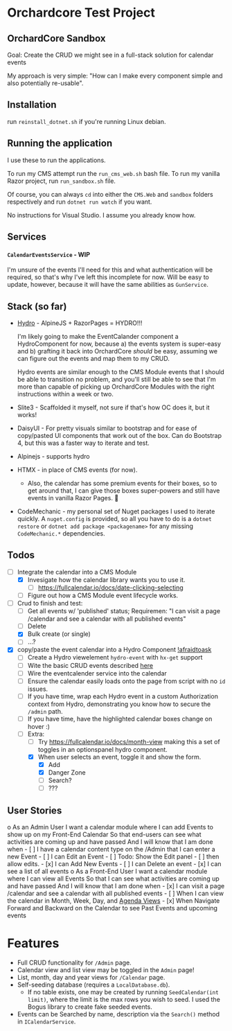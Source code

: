 # Orchardcore Test Project

## OrchardCore Sandbox

Goal: Create the CRUD we might see in a full-stack solution for calendar events

My approach is very simple: "How can I make every component simple and also potentially re-usable".


## Installation

run `reinstall_dotnet.sh` if you're running Linux debian.


## Running the application


I use these to run the applications.

To run my CMS attempt run the `run_cms_web.sh` bash file.
To run my vanilla Razor project, run `run_sandbox.sh` file.

Of course, you can always `cd` into either the `CMS.Web` and `sandbox` folders respectively and run `dotnet run watch` if you want.


No instructions for Visual Studio.  I assume you already know how.


## Services

#### `CalendarEventsService` - WIP

I'm unsure of the events I'll need for this and what authentication will be required, so that's why I've left this incomplete for now.  Will be easy to update, however, because it will have the same abilities as `GunService`.


## Stack (so far)

* [Hydro](usehydro.dev) - AlpineJS + RazorPages = HYDRO!!! 

   I'm likely going to make the EventCalander component a HydroComponent for now, because a) the events system is super-easy and b) grafting it back into OrchardCore *should* be easy, assuming we can figure out the events and map them to my CRUD.

   Hydro events are similar enough to the CMS Module events that I should be able to transition no problem, and you'll still be able to see that I'm more than capable of picking up OrchardCore Modules with the right instructions within a week or two.

* Slite3 - Scaffolded it myself, not sure if that's how OC does it, but it works!
* DaisyUI - For pretty visuals similar to bootstrap and for ease of copy/pasted UI components that work out of the box.  Can do Bootstrap 4, but this was a faster way to iterate and test.
* Alpinejs - supports hydro
* HTMX - in place of CMS events (for now).
  * Also, the calendar has some premium events for their boxes, so to get around that, I can give those boxes super-powers and still have events in vanilla Razor Pages.  🎉
* CodeMechanic  - my personal set of Nuget packages I used to iterate quickly.  A `nuget.config` is provided, so all you have to do is a `dotnet restore` or `dotnet add package <packagename>` for any missing `CodeMechanic.*` dependencies.

## Todos

- [ ] Integrate the calendar into a CMS Module
  - [x] Invesigate how the calendar library wants you to use it.
    - [ ] https://fullcalendar.io/docs/date-clicking-selecting
  - [ ] Figure out how a CMS Module event lifecycle works.
- [ ] Crud to finish and test:
  - [ ] Get all events w/ 'published' status; Requiremen: "I can visit a page /calendar and see a calendar with all published events"
  - [ ] Delete
  - [x] Bulk create (or single)
  - [ ] ...?
- [x] copy/paste the event calendar into a Hydro Component [!afraidtoask]()
  - [ ] Create a Hydro viewelement `hydro-event` with `hx-get` support
  - [ ] Wite the basic CRUD events described [here](https://docs.google.com/document/d/1JIHROJFNqIXdeoulxHi9pbp4Nphp2BuzLGBeGz-kyMo/edit)
  - [ ] Wire the eventcalender service into the calendar
  - [ ] Ensure the calendar easily loads onto the page from script with no `id` issues.
  - [ ] If you have time, wrap each Hydro event in a custom Authorization context from Hydro, demonstrating you know how to secure the `/admin` path.
  - [ ] If you have time, have the highlighted calendar boxes change on hover :)
  - [ ] Extra:
    - [ ] Try https://fullcalendar.io/docs/month-view making this a set of toggles in an optionspanel hydro component.
    - [x] When user selects an event, toggle it and show the form.
      - [x] Add
      - [x] Danger Zone
      - [ ] Search?
      - [ ] ???
  
## User Stories 
o As an Admin User 
    I want a calendar module where I can add Events to show up on my Front-End Calendar So that end-users can see what activities are coming up and have passed 
    And I will know that I am done when 
    - [ ] I have a calendar content type on the /Admin that I can enter a new Event 
    - [ ] I can Edit an Event 
      - [ ] Todo: Show the Edit panel
      - [ ] then allow edits.
    - [x] I can Add New Events 
    - [ ] I can Delete an event 
    - [x] I can see a list of all events 
o As a Front-End User 
    I want a calendar module where I can view all Events 
    So that I can see what activities are coming up and have passed 
    And I will know that I am done when 
    - [x] I can visit a page /calendar and see a calendar with all published events
    - [ ] When I can view the calendar in Month, Week, Day, and [Agenda Views](https://fullcalendar.io/docs/v3/agenda-view) 
    - [x] When Navigate Forward and Backward on the Calendar to see Past Events and  upcoming events 


# Features

* Full CRUD functionality for `/Admin` page.
* Calendar view and list view may be toggled in the `Admin` page!
* List, month, day and year views for `/Calendar` page.
* Self-seeding database (requires a `LocalDatabase.db`).  
  * If no table exists, one may be created by running `SeedCalendar(int limit)`, where the limit is the max rows you wish to seed.  I used the Bogus library to create fake seeded events.
* Events can be Searched by name, description via the `Search()` method in `ICalendarService`.